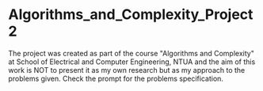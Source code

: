 # Algorithms_and_Complexity_Project2
The project was created as part of the course "Algorithms and Complexity" at School of Electrical and Computer Engineering, NTUA and the aim of this work is NOT to present it as my own research but as my approach to the problems given. Check the prompt for the problems specification.
